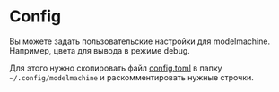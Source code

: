# Config

Вы можете задать пользовательские настройки для modelmachine.
Например, цвета для вывода в режиме debug.

Для этого нужно скопировать файл [config.toml](./config.toml)
в папку `~/.config/modelmachine` и раскомментировать нужные
строчки.
